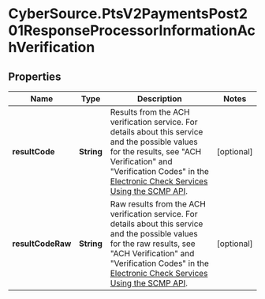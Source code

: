 # CyberSource.PtsV2PaymentsPost201ResponseProcessorInformationAchVerification

## Properties
Name | Type | Description | Notes
------------ | ------------- | ------------- | -------------
**resultCode** | **String** | Results from the ACH verification service. For details about this service and the possible values for the results, see \"ACH Verification\" and \"Verification Codes\" in the [Electronic Check Services Using the SCMP API](https://apps.cybersource.com/library/documentation/dev_guides/EChecks_SCMP_API/html/).  | [optional] 
**resultCodeRaw** | **String** | Raw results from the ACH verification service. For details about this service and the possible values for the raw results, see \"ACH Verification\" and \"Verification Codes\" in the [Electronic Check Services Using the SCMP API](https://apps.cybersource.com/library/documentation/dev_guides/EChecks_SCMP_API/html/).  | [optional] 


